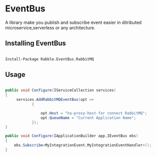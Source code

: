 # EventBus

A library make you publish and subscribe event easier in ditributed microservice,serverless or any architecture.

## Installing EventBus

``` cmd

Install-Package Rabble.EventBus.RabbitMQ

```

## Usage

``` csharp

public void Configure(IServiceCollection services)
{
     services.AddRabbitMQEventBus(opt =>
            {

                opt.Host = "ha-proxy-host-for connect RabbitMQ";
                opt.QueueName = "Current Application Name";
            });
}

public void Configure(IApplicationBuilder app,IEventBus ebs)
{
    ebs.Subscribe<MyIntegrationEvent,MyIntegrationEventHandler>();
}

```